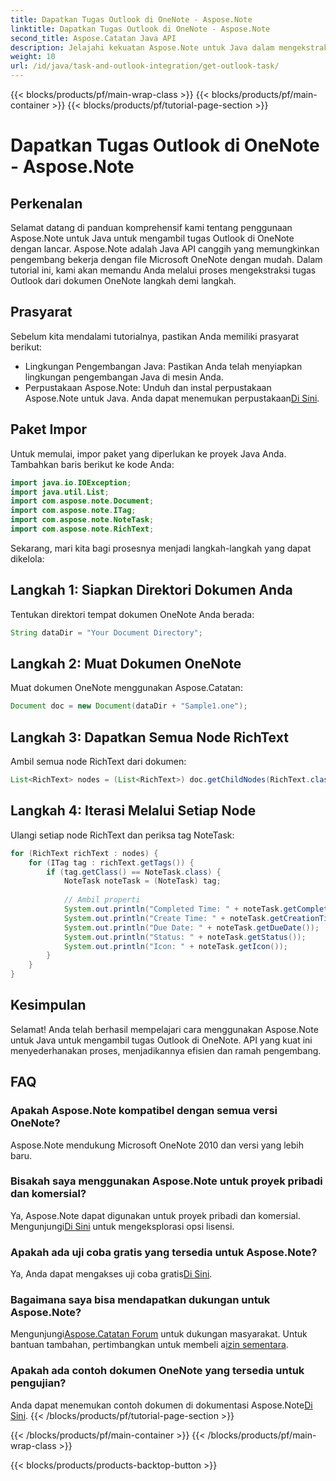 ```yaml
---
title: Dapatkan Tugas Outlook di OneNote - Aspose.Note
linktitle: Dapatkan Tugas Outlook di OneNote - Aspose.Note
second_title: Aspose.Catatan Java API
description: Jelajahi kekuatan Aspose.Note untuk Java dalam mengekstraksi tugas Outlook dari OneNote dengan mudah. Ikuti panduan langkah demi langkah kami dan tingkatkan kemampuan pemrosesan dokumen Anda.
weight: 10
url: /id/java/task-and-outlook-integration/get-outlook-task/
---
```


{{< blocks/products/pf/main-wrap-class >}}
{{< blocks/products/pf/main-container >}}
{{< blocks/products/pf/tutorial-page-section >}}

# Dapatkan Tugas Outlook di OneNote - Aspose.Note

## Perkenalan
Selamat datang di panduan komprehensif kami tentang penggunaan Aspose.Note untuk Java untuk mengambil tugas Outlook di OneNote dengan lancar. Aspose.Note adalah Java API canggih yang memungkinkan pengembang bekerja dengan file Microsoft OneNote dengan mudah. Dalam tutorial ini, kami akan memandu Anda melalui proses mengekstraksi tugas Outlook dari dokumen OneNote langkah demi langkah.
## Prasyarat
Sebelum kita mendalami tutorialnya, pastikan Anda memiliki prasyarat berikut:
- Lingkungan Pengembangan Java: Pastikan Anda telah menyiapkan lingkungan pengembangan Java di mesin Anda.
-  Perpustakaan Aspose.Note: Unduh dan instal perpustakaan Aspose.Note untuk Java. Anda dapat menemukan perpustakaan[Di Sini](https://releases.aspose.com/note/java/).
## Paket Impor
Untuk memulai, impor paket yang diperlukan ke proyek Java Anda. Tambahkan baris berikut ke kode Anda:
```java
import java.io.IOException;
import java.util.List;
import com.aspose.note.Document;
import com.aspose.note.ITag;
import com.aspose.note.NoteTask;
import com.aspose.note.RichText;

```
Sekarang, mari kita bagi prosesnya menjadi langkah-langkah yang dapat dikelola:
## Langkah 1: Siapkan Direktori Dokumen Anda
Tentukan direktori tempat dokumen OneNote Anda berada:
```java
String dataDir = "Your Document Directory";
```
## Langkah 2: Muat Dokumen OneNote
Muat dokumen OneNote menggunakan Aspose.Catatan:
```java
Document doc = new Document(dataDir + "Sample1.one");
```
## Langkah 3: Dapatkan Semua Node RichText
Ambil semua node RichText dari dokumen:
```java
List<RichText> nodes = (List<RichText>) doc.getChildNodes(RichText.class);
```
## Langkah 4: Iterasi Melalui Setiap Node
Ulangi setiap node RichText dan periksa tag NoteTask:
```java
for (RichText richText : nodes) {
    for (ITag tag : richText.getTags()) {
        if (tag.getClass() == NoteTask.class) {
            NoteTask noteTask = (NoteTask) tag;
            
            // Ambil properti
            System.out.println("Completed Time: " + noteTask.getCompletedTime());
            System.out.println("Create Time: " + noteTask.getCreationTime());
            System.out.println("Due Date: " + noteTask.getDueDate());
            System.out.println("Status: " + noteTask.getStatus());
            System.out.println("Icon: " + noteTask.getIcon());
        }
    }
}
```
## Kesimpulan
Selamat! Anda telah berhasil mempelajari cara menggunakan Aspose.Note untuk Java untuk mengambil tugas Outlook di OneNote. API yang kuat ini menyederhanakan proses, menjadikannya efisien dan ramah pengembang.
## FAQ
### Apakah Aspose.Note kompatibel dengan semua versi OneNote?
Aspose.Note mendukung Microsoft OneNote 2010 dan versi yang lebih baru.
### Bisakah saya menggunakan Aspose.Note untuk proyek pribadi dan komersial?
 Ya, Aspose.Note dapat digunakan untuk proyek pribadi dan komersial. Mengunjungi[Di Sini](https://purchase.aspose.com/buy) untuk mengeksplorasi opsi lisensi.
### Apakah ada uji coba gratis yang tersedia untuk Aspose.Note?
 Ya, Anda dapat mengakses uji coba gratis[Di Sini](https://releases.aspose.com/).
### Bagaimana saya bisa mendapatkan dukungan untuk Aspose.Note?
 Mengunjungi[Aspose.Catatan Forum](https://forum.aspose.com/c/note/28) untuk dukungan masyarakat. Untuk bantuan tambahan, pertimbangkan untuk membeli a[izin sementara](https://purchase.aspose.com/temporary-license/).
### Apakah ada contoh dokumen OneNote yang tersedia untuk pengujian?
 Anda dapat menemukan contoh dokumen di dokumentasi Aspose.Note[Di Sini](https://reference.aspose.com/note/java/).
{{< /blocks/products/pf/tutorial-page-section >}}

{{< /blocks/products/pf/main-container >}}
{{< /blocks/products/pf/main-wrap-class >}}

{{< blocks/products/products-backtop-button >}}
